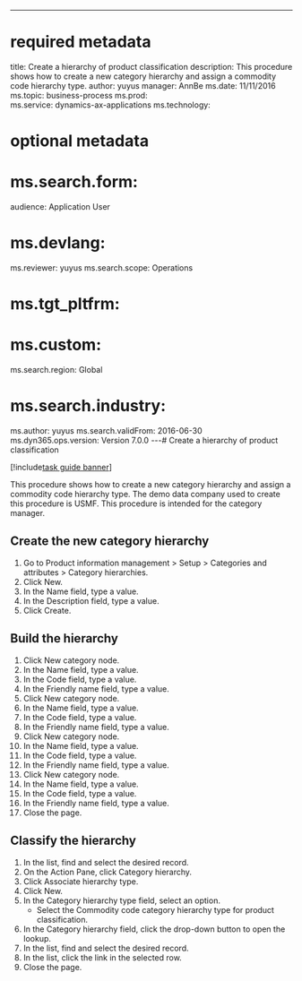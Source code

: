 --- 
# required metadata 
 
title: Create a hierarchy of product classification
description: This procedure shows how to create a new category hierarchy and assign a commodity code hierarchy type. 
author: yuyus
manager: AnnBe 
ms.date: 11/11/2016
ms.topic: business-process 
ms.prod:  
ms.service: dynamics-ax-applications 
ms.technology:  
 
# optional metadata 
 
# ms.search.form:   
audience: Application User 
# ms.devlang:  
ms.reviewer: yuyus
ms.search.scope: Operations 
# ms.tgt_pltfrm:  
# ms.custom:  
ms.search.region: Global
# ms.search.industry: 
ms.author: yuyus
ms.search.validFrom: 2016-06-30 
ms.dyn365.ops.version: Version 7.0.0 
---# Create a hierarchy of product classification

[!include[task guide banner](../../includes/task-guide-banner.md)]

This procedure shows how to create a new category hierarchy and assign a commodity code hierarchy type. The demo data company used to create this procedure is USMF. This procedure is intended for the category manager.


## Create the new category hierarchy
1. Go to Product information management > Setup > Categories and attributes > Category hierarchies.
2. Click New.
3. In the Name field, type a value.
4. In the Description field, type a value.
5. Click Create.

## Build the hierarchy
1. Click New category node.
2. In the Name field, type a value.
3. In the Code field, type a value.
4. In the Friendly name field, type a value.
5. Click New category node.
6. In the Name field, type a value.
7. In the Code field, type a value.
8. In the Friendly name field, type a value.
9. Click New category node.
10. In the Name field, type a value.
11. In the Code field, type a value.
12. In the Friendly name field, type a value.
13. Click New category node.
14. In the Name field, type a value.
15. In the Code field, type a value.
16. In the Friendly name field, type a value.
17. Close the page.

## Classify the hierarchy
1. In the list, find and select the desired record.
2. On the Action Pane, click Category hierarchy.
3. Click Associate hierarchy type.
4. Click New.
5. In the Category hierarchy type field, select an option.
    * Select the Commodity code category hierarchy type for product classification.  
6. In the Category hierarchy field, click the drop-down button to open the lookup.
7. In the list, find and select the desired record.
8. In the list, click the link in the selected row.
9. Close the page.

